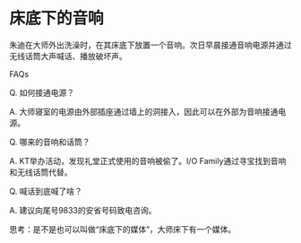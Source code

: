 # 床底下的音响

朱迪在大师外出洗澡时，在其床底下放置一个音响。次日早晨接通音响电源并通过无线话筒大声喊话、播放破坏声。



FAQs

Q. 如何接通电源？

A. 大师寝室的电源由外部插座通过墙上的洞接入，因此可以在外部为音响接通电源。

Q. 哪来的音响和话筒？

A. KT举办活动，发现礼堂正式使用的音响被偷了。I/O Family通过寻宝找到音响和无线话筒代替。

Q. 喊话到底喊了啥？

A. 建议向尾号9833的安省号码致电咨询。



思考：是不是也可以叫做“床底下的媒体”，大师床下有一个媒体。